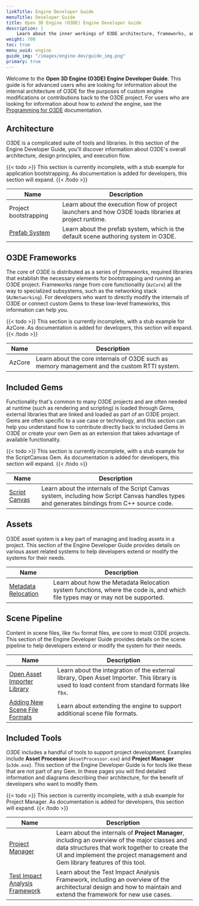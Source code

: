 ```yaml
---
linkTitle: Engine Developer Guide
menuTitle: Developer Guide
title: Open 3D Engine (O3DE) Engine Developer Guide
description: |
    Learn about the inner workings of O3DE architecture, frameworks, and Gems to perform custom modifications to O3DE and contribute back to source code.
weight: 700
toc: true
menu_uuid: engine
guide_img: "/images/engine-dev/guide_img.png"
primary: true
---
```


Welcome to the **Open 3D Engine (O3DE) Engine Developer Guide**. This guide is for advanced users who are looking for information about the internal
architecture of O3DE for the purposes of custom engine modifications or contributions back to the O3DE project. For users who are looking for information about how to
_extend_ the engine, see the [Programming for O3DE](/docs/user-guide/programming) documentation.

## Architecture

O3DE is a complicated suite of tools and libraries. In this section of the Engine Developer Guide, you'll discover information about O3DE's overall architecture, design principles, and execution flow.

{{< todo >}}
This section is currently incomplete, with a stub example for application bootstrapping. As documentation is added for developers, this section will expand.
{{< /todo >}}

| Name | Description |
|-|-|
| Project bootstrapping | Learn about the execution flow of project launchers and how O3DE loads libraries at project runtime. |
| [Prefab System](./architecture/prefabs) | Learn about the prefab system, which is the default scene authoring system in O3DE. |

## O3DE Frameworks

The core of O3DE is distributed as a series of _frameworks_, required libraries that establish the necessary elements for bootstrapping and running an O3DE project. Frameworks range from core functionality (`AzCore`) all the way to specialized subsystems, such as the networking stack (`AzNetworking`). For developers who want to directly modify the internals of O3DE or connect custom Gems to these low-level frameworks, this information can help you.

{{< todo >}}
This section is currently incomplete, with a stub example for AzCore. As documentation is added for developers, this section will expand.
{{< /todo >}}

| Name | Description |
|-|-|
| AzCore | Learn about the core internals of O3DE such as memory management and the custom RTTI system. |

## Included Gems

Functionality that's common to many O3DE projects and are often needed at runtime (such as rendering and scripting) is loaded through _Gems_, external libraries that are linked and loaded as part of an O3DE project. Gems are often specific to a use case or technology, and this section can help you understand how to contribute directly back to included Gems in O3DE or create
your own Gem as an extension that takes advantage of available functionality.

{{< todo >}}
This section is currently incomplete, with a stub example for the ScriptCanvas Gem. As documentation is added for developers, this section will expand.
{{< /todo >}}

| Name | Description |
|-|-|
| [Script Canvas](./gems/scriptcanvas) | Learn about the internals of the Script Canvas system, including how Script Canvas handles types and generates bindings from C++ source code. |

## Assets

O3DE asset system is a key part of managing and loading assets in a project. This section of the Engine Developer Guide provides details on various asset related systems to help developers extend or modify the systems for their needs.

| Name | Description |
|-|-|
| [Metadata Relocation](./assets/metadata) | Learn about how the Metadata Relocation system functions, where the code is, and which file types may or may not be supported. |

## Scene Pipeline

Content in scene files, like `fbx` format files, are core to most O3DE projects. This section of the Engine Developer Guide provides details on the scene pipeline to help developers extend or modify the system for their needs.

| Name | Description |
|-|-|
| [Open Asset Importer Library](./scenepipeline/openassetimporter) | Learn about the integration of the external library, Open Asset Importer. This library is used to load content from standard formats like `fbx`. |
| [Adding New Scene File Formats](./scenepipeline/addingscenefiles) | Learn about extending the engine to support additional scene file formats. |

## Included Tools

O3DE includes a handful of tools to support project development. Examples include **Asset Processor** (`AssetProcessor.exe`) and **Project Manager** (`o3de.exe`). This section of the Engine Developer Guide is for tools like these that are not part of any Gem. In these pages you will find detailed information and diagrams describing their architecture, for the benefit of developers who want to modify them.

{{< todo >}}
This section is currently incomplete, with a stub example for Project Manager. As documentation is added for developers, this section will expand.
{{< /todo >}}

| Name | Description |
|-|-|
| [Project Manager](./tools/project-manager) | Learn about the internals of **Project Manager**, including an overview of the major classes and data structures that work together to create the UI and implement the project management and Gem library features of this tool. |
| [Test Impact Analysis Framework](./tools/tiaf) | Learn about the Test Impact Analysis Framework, including an overview of the architectural design and how to maintain and extend the framework for new use cases. |
